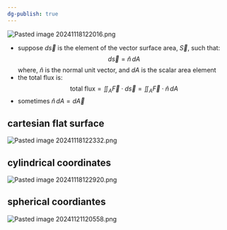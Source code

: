 ```yaml
---
dg-publish: true
---
```


![Pasted image 20241118122016.png](/img/user/pics/Pasted%20image%2020241118122016.png)
- suppose $d\vec s$ is the element of the vector surface area, $\vec S$, such that: 
$$d\vec s = \hat n \, dA$$
	where, $\hat n$ is the normal unit vector, and $dA$ is the scalar area element
-  the total flux is: 
$$\text{total flux} = \iint_{A }\vec F \cdot d\vec s = \iint_{A} \vec F \cdot \hat n \, dA$$
- sometimes $\hat n \, dA = d\vec A$
## cartesian flat surface

![Pasted image 20241118122332.png](/img/user/pics/Pasted%20image%2020241118122332.png)
## cylindrical coordinates
![Pasted image 20241118122920.png](/img/user/pics/Pasted%20image%2020241118122920.png)
## spherical coordiantes
![Pasted image 20241121120558.png](/img/user/pics/Pasted%20image%2020241121120558.png)
